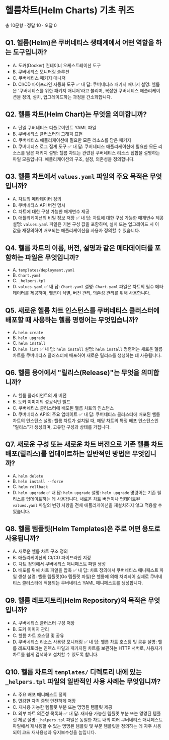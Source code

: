 # 헬름차트(Helm Charts) 기초 퀴즈
총 10문항 · 정답 10 · 오답 0

## Q1. 헬름(Helm)은 쿠버네티스 생태계에서 어떤 역할을 하는 도구입니까?
- A. 도커(Docker) 컨테이너 오케스트레이션 도구
- B. 쿠버네티스 모니터링 솔루션
- C. 쿠버네티스 패키지 매니저
- D. CI/CD 파이프라인 자동화 도구
✅ 내 답: 쿠버네티스 패키지 매니저
설명: 헬름은 '쿠버네티스를 위한 패키지 매니저'라고 불리며, 복잡한 쿠버네티스 애플리케이션을 정의, 설치, 업그레이드하는 과정을 간소화합니다.

## Q2. 헬름 차트(Helm Chart)는 무엇을 의미합니까?
- A. 단일 쿠버네티스 디플로이먼트 YAML 파일
- B. 쿠버네티스 클러스터의 그래픽 표현
- C. 쿠버네티스 애플리케이션에 필요한 모든 리소스를 담은 패키지
- D. 쿠버네티스 로그 집계 도구
✅ 내 답: 쿠버네티스 애플리케이션에 필요한 모든 리소스를 담은 패키지
설명: 헬름 차트는 관련된 쿠버네티스 리소스 집합을 설명하는 파일 모음입니다. 애플리케이션의 구조, 설정, 의존성을 정의합니다.

## Q3. 헬름 차트에서 `values.yaml` 파일의 주요 목적은 무엇입니까?
- A. 차트의 메타데이터 정의
- B. 쿠버네티스 API 버전 명시
- C. 차트에 대한 구성 가능한 매개변수 제공
- D. 애플리케이션의 비밀 정보 저장
✅ 내 답: 차트에 대한 구성 가능한 매개변수 제공
설명: `values.yaml` 파일은 기본 구성 값을 포함하며, 설치 또는 업그레이드 시 이 값을 재정의하여 배포되는 애플리케이션을 사용자 정의할 수 있습니다.

## Q4. 헬름 차트의 이름, 버전, 설명과 같은 메타데이터를 포함하는 파일은 무엇입니까?
- A. `templates/deployment.yaml`
- B. `Chart.yaml`
- C. `_helpers.tpl`
- D. `values.yaml`
✅ 내 답: `Chart.yaml`
설명: `Chart.yaml` 파일은 차트의 필수 메타데이터를 제공하며, 헬름이 식별, 버전 관리, 의존성 관리를 위해 사용합니다.

## Q5. 새로운 헬름 차트 인스턴스를 쿠버네티스 클러스터에 배포할 때 사용하는 헬름 명령어는 무엇입습니까?
- A. `helm create`
- B. `helm upgrade`
- C. `helm install`
- D. `helm lint`
✅ 내 답: `helm install`
설명: `helm install` 명령어는 새로운 헬름 차트를 쿠버네티스 클러스터에 배포하여 새로운 릴리스를 생성하는 데 사용됩니다.

## Q6. 헬름 용어에서 "릴리스(Release)"는 무엇을 의미합니까?
- A. 헬름 클라이언트의 새 버전
- B. 도커 이미지의 성공적인 빌드
- C. 쿠버네티스 클러스터에 배포된 헬름 차트의 인스턴스
- D. 쿠버네티스 API의 주요 업데이트
✅ 내 답: 쿠버네티스 클러스터에 배포된 헬름 차트의 인스턴스
설명: 헬름 차트가 설치될 때, 해당 차트의 특정 배포 인스턴스인 "릴리스"가 생성되며, 고유한 구성과 상태를 가집니다.

## Q7. 새로운 구성 또는 새로운 차트 버전으로 기존 헬름 차트 배포(릴리스)를 업데이트하는 일반적인 방법은 무엇입니까?
- A. `helm delete`
- B. `helm install --force`
- C. `helm rollback`
- D. `helm upgrade`
✅ 내 답: `helm upgrade`
설명: `helm upgrade` 명령어는 기존 릴리스를 업데이트하는 데 사용됩니다. 새로운 차트 버전이나 업데이트된 `values.yaml` 파일의 변경 사항을 전체 애플리케이션을 재설치하지 않고 적용할 수 있습니다.

## Q8. 헬름 템플릿(Helm Templates)은 주로 어떤 용도로 사용됩니까?
- A. 새로운 헬름 차트 구조 정의
- B. 애플리케이션의 CI/CD 파이프라인 지정
- C. 차트 정의에서 쿠버네티스 매니페스트 파일 생성
- D. 배포를 위해 차트 파일을 압축
✅ 내 답: 차트 정의에서 쿠버네티스 매니페스트 파일 생성
설명: 헬름 템플릿(Go 템플릿 파일)은 헬름에 의해 처리되어 실제로 쿠버네티스 클러스터에 적용되는 쿠버네티스 YAML 매니페스트를 생성합니다.

## Q9. 헬름 레포지토리(Helm Repository)의 목적은 무엇입니까?
- A. 쿠버네티스 클러스터 구성 저장
- B. 도커 이미지 관리
- C. 헬름 차트 호스팅 및 공유
- D. 쿠버네티스 리소스 사용량 모니터링
✅ 내 답: 헬름 차트 호스팅 및 공유
설명: 헬름 레포지토리는 인덱스 파일과 패키지된 차트를 보관하는 HTTP 서버로, 사용자가 차트를 쉽게 검색하고 설치할 수 있도록 합니다.

## Q10. 헬름 차트의 `templates/` 디렉토리 내에 있는 `_helpers.tpl` 파일의 일반적인 사용 사례는 무엇입니까?
- A. 주요 배포 매니페스트 정의
- B. 민감한 자격 증명 안전하게 저장
- C. 재사용 가능한 템플릿 부분 또는 명명된 템플릿 제공
- D. 외부 차트 의존성 목록화
✅ 내 답: 재사용 가능한 템플릿 부분 또는 명명된 템플릿 제공
설명: `_helpers.tpl` 파일은 동일한 차트 내의 여러 쿠버네티스 매니페스트 파일에서 재사용할 수 있는 명명된 템플릿 및 부분 템플릿을 정의하는 데 자주 사용되어 코드 재사용성과 유지보수성을 높입니다.
